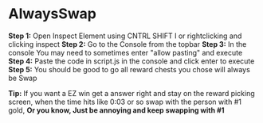 # AlwaysSwap
**Step 1:** Open Inspect Element using CNTRL SHIFT I or rightclicking and clicking inspect
**Step 2:** Go to the Console from the topbar
**Step 3:** In the console You may need to sometimes enter "allow pasting" and execute
**Step 4:** Paste the code in script.js in the console and click enter to execute
**Step 5:** You should be good to go all reward chests you chose will always be Swap

**Tip:** If you want a EZ win get a answer right and stay on the reward picking screen, when the time hits like 0:03 or so swap with the person with #1 gold, **Or you know, Just be annoying and keep swapping with #1**
